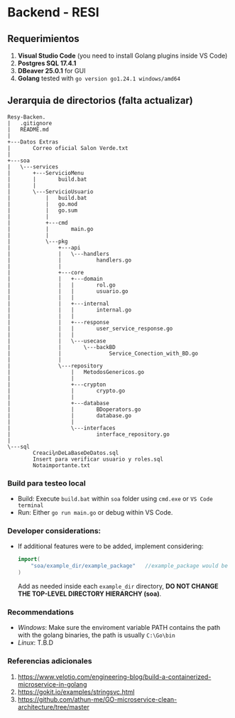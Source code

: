 # Backend - RESI

## Requerimientos
1. **Visual Studio Code** (you need to install Golang plugins inside VS Code)  
2. **Postgres SQL 17.4.1**  
3. **DBeaver 25.0.1** for GUI 
4. **Golang** tested with ```go version go1.24.1 windows/amd64```

## Jerarquia de directorios (falta actualizar)

```
Resy-Backen.
|   .gitignore
|   README.md
|   
+---Datos Extras
|       Correo oficial Salon Verde.txt
|       
+---soa
|   \---services
|       +---ServicioMenu
|       |       build.bat
|       |       
|       \---ServicioUsuario
|           |   build.bat
|           |   go.mod
|           |   go.sum
|           |   
|           +---cmd
|           |       main.go
|           |       
|           \---pkg
|               +---api
|               |   \---handlers
|               |           handlers.go
|               |           
|               +---core
|               |   +---domain
|               |   |       rol.go
|               |   |       usuario.go
|               |   |       
|               |   +---internal
|               |   |       internal.go
|               |   |       
|               |   +---response
|               |   |       user_service_response.go
|               |   |       
|               |   \---usecase
|               |       \---backBD
|               |               Service_Conection_with_BD.go
|               |               
|               \---repository
|                   |   MetodosGenericos.go
|                   |   
|                   +---crypton
|                   |       crypto.go
|                   |       
|                   +---database
|                   |       BDoperators.go
|                   |       database.go
|                   |       
|                   \---interfaces
|                           interface_repository.go
|                           
\---sql
        Creaci¾nDeLaBaseDeDatos.sql
        Insert para verificar usuario y roles.sql
        Notaimportante.txt
```

### Build para testeo local 
- Build: Execute ```build.bat``` within ```soa``` folder using ```cmd.exe``` or ```VS Code terminal```
- Run:  Either ```go run main.go``` or debug within VS Code.

### Developer considerations:
- If additional features were to be added, implement considering:
	```go 
	import(
		"soa/example_dir/example_package"   //example_package would be the new directory within "example_dir" example directory.
	)
	```
	Add as needed inside each ```example_dir``` directory, **DO NOT CHANGE THE TOP-LEVEL DIRECTORY HIERARCHY (soa)**.  
		

### Recommendations
- *Windows*: Make sure the enviroment variable PATH contains the path with the golang binaries, the path is usually ```C:\Go\bin``` 
- *Linux*: T.B.D


### Referencias adicionales
1. https://www.velotio.com/engineering-blog/build-a-containerized-microservice-in-golang
2. https://gokit.io/examples/stringsvc.html
3. https://github.com/athun-me/GO-microservice-clean-architecture/tree/master

